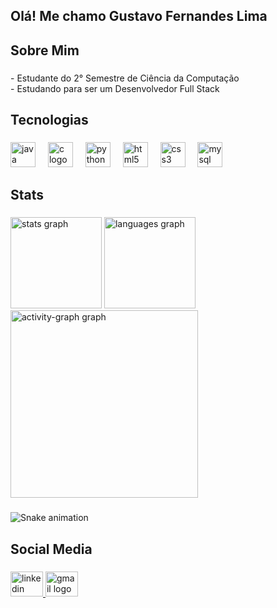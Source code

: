 <h2 align="left">Olá! Me chamo Gustavo Fernandes Lima</h2>

###

<h2 align="left">Sobre Mim</h2>

###

<p align="left">- Estudante do 2° Semestre de Ciência da Computação<br>- Estudando para ser um Desenvolvedor Full Stack</p>

###

<h2 align="left">Tecnologias</h2>

###

<div align="left">
  <img src="https://cdn.jsdelivr.net/gh/devicons/devicon/icons/java/java-original.svg" height="40" alt="java logo"  />
  <img width="12" />
  <img src="https://cdn.jsdelivr.net/gh/devicons/devicon/icons/c/c-original.svg" height="40" alt="c logo"  />
  <img width="12" />
  <img src="https://cdn.jsdelivr.net/gh/devicons/devicon/icons/python/python-original.svg" height="40" alt="python logo"  />
  <img width="12" />
  <img src="https://cdn.jsdelivr.net/gh/devicons/devicon/icons/html5/html5-original.svg" height="40" alt="html5 logo"  />
  <img width="12" />
  <img src="https://cdn.jsdelivr.net/gh/devicons/devicon/icons/css3/css3-original.svg" height="40" alt="css3 logo"  />
  <img width="12" />
  <img src="https://cdn.jsdelivr.net/gh/devicons/devicon/icons/mysql/mysql-original.svg" height="40" alt="mysql logo"  />
</div>

###

<h2 align="left">Stats</h2>

###

<div align="left">
  <img src="https://github-readme-stats.vercel.app/api?username=GUSTAVOLIMAF&hide_title=false&hide_rank=false&show_icons=true&include_all_commits=true&count_private=true&disable_animations=false&theme=gruvbox_light&locale=en&hide_border=true&order=1" height="146" alt="stats graph"  />
  <img src="https://github-readme-stats.vercel.app/api/top-langs?username=GUSTAVOLIMAF&locale=en&hide_title=false&layout=compact&card_width=320&langs_count=5&theme=gruvbox_light&hide_border=true&order=2" height="146" alt="languages graph"  />
  <img src="https://github-readme-activity-graph.vercel.app/graph?username=GUSTAVOLIMAF&radius=16&theme=gruvbox&area=true&order=5&hide_border=true" height="300" alt="activity-graph graph"  />
</div>

###

<img src="https://raw.githubusercontent.com/GUSTAVOLIMAF/GUSTAVOLIMAF/output/snake.svg" alt="Snake animation" />

###

<h2 align="left">Social Media</h2>

###

<div align="left">
  <a href="www.linkedin.com/in/ gustavo-lima-f" target="_blank">
    <img src="https://raw.githubusercontent.com/maurodesouza/profile-readme-generator/master/src/assets/icons/social/linkedin/default.svg" width="52" height="40" alt="linkedin logo"  />
  </a>
  <a href="gustalimafernandes@gmail.com" target="_blank">
    <img src="https://raw.githubusercontent.com/maurodesouza/profile-readme-generator/master/src/assets/icons/social/gmail/default.svg" width="52" height="40" alt="gmail logo"  />
  </a>
</div>

###
